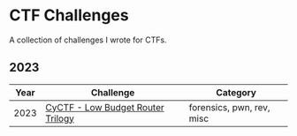 # CTF Challenges
A collection of challenges I wrote for CTFs.

## 2023
|Year|Challenge|Category|
|-|-|-|
|2023|[CyCTF - Low Budget Router Trilogy](./challenges/2023/cyctf/low-budget-router/)|forensics, pwn, rev, misc|
